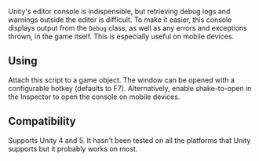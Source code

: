 Unity's editor console is indispensible, but retrieving debug logs and warnings
outside the editor is difficult. To make it easier, this console displays
output from the `Debug` class, as well as any errors and exceptions thrown, in
the game itself. This is especially useful on mobile devices.


## Using

Attach this script to a game object. The window can be opened with a
configurable hotkey (defaults to F7). Alternatively, enable shake-to-open
in the Inspector to open the console on mobile devices.


## Compatibility

Supports Unity 4 and 5. It hasn't been tested on all the platforms that Unity
supports but it probably works on most.
